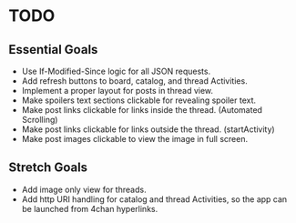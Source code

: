 TODO
====

Essential Goals
---------------

* Use If-Modified-Since logic for all JSON requests.
* Add refresh buttons to board, catalog, and thread Activities.
* Implement a proper layout for posts in thread view.
* Make spoilers text sections clickable for revealing spoiler text.
* Make post links clickable for links inside the thread. (Automated Scrolling)
* Make post links clickable for links outside the thread. (startActivity)
* Make post images clickable to view the image in full screen.

Stretch Goals
-------------

* Add image only view for threads.
* Add http URI handling for catalog and thread Activities, so the app can
  be launched from 4chan hyperlinks.
